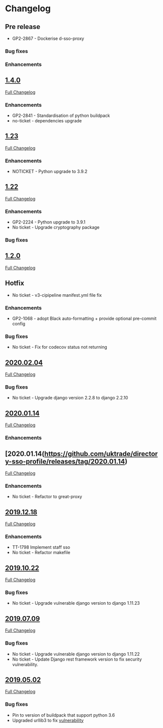 # Changelog

## Pre release
- GP2-2867 - Dockerise d-sso-proxy
### Bug fixes
### Enhancements


## [1.4.0](https://github.com/uktrade/directory-sso-proxy/releases/tag/1.4.0)
[Full Changelog](https://github.com/uktrade/directory-sso-proxy/compare/1.4.0...1.23)

### Enhancements
- GP2-2841 - Standardisation of python buildpack
- no-ticket - dependencies upgrade

## [1.23](https://github.com/uktrade/directory-sso-proxy/releases/tag/1.23)
[Full Changelog](https://github.com/uktrade/directory-sso-proxy/compare/1.23...1.23)

### Enhancements
- NOTICKET - Python upgrade to 3.9.2

## [1.22](https://github.com/uktrade/directory-sso-proxy/releases/tag/1.22)
[Full Changelog](https://github.com/uktrade/directory-sso-proxy/compare/1.21...1.22)

### Enhancements
- GP2-2224 - Python upgrade to 3.9.1
- No ticket - Upgrade cryptography package

### Bug fixes

## [1.2.0](https://github.com/uktrade/directory-sso-proxy/releases/tag/1.2.0)
[Full Changelog](https://github.com/uktrade/great-cms/compare/1.1.0...1.2.0)

## Hotfix
- No ticket - v3-cipipeline manifest.yml file fix

### Enhancements
- GP2-1068 - adopt Black auto-formatting + provide optional pre-commit config

### Bug fixes
- No ticket - Fix for codecov status not returning

## [2020.02.04](https://github.com/uktrade/directory-sso-proxy/releases/tag/2020.02.04)
[Full Changelog](https://github.com/uktrade/directory-sso-proxy/compare/2020.01.14...2020.02.04)

### Bug fixes
- No ticket - Upgrade django version 2.2.8 to django 2.2.10

## [2020.01.14](https://github.com/uktrade/directory-sso-proxy/releases/tag/2020.01.14)
[Full Changelog](https://github.com/uktrade/directory-sso-proxy/compare/2019.12.18...2020.01.14)

### Enhancements

## [2020.01.14(https://github.com/uktrade/directory-sso-profile/releases/tag/2020.01.14)
[Full Changelog](https://github.com/uktrade/directory-sso-profile/compare/2019.12.18...2020.01.14)
### Enhancements
- No ticket - Refactor to great-proxy

## [2019.12.18](https://github.com/uktrade/directory-sso-proxy/releases/tag/2019.12.18)
[Full Changelog](https://github.com/uktrade/directory-sso-proxy/compare/2019.10.22...2019.12.18)

### Enhancements
- TT-1798 Implement staff sso
- No ticket - Refactor makefile

## [2019.10.22](https://github.com/uktrade/directory-sso-proxy/releases/tag/2019.10.22)
[Full Changelog](https://github.com/uktrade/directory-sso-proxy/compare/2019.07.09...2019.10.22)

### Bug fixes
- No ticket - Upgrade vulnerable django version to django 1.11.23

## [2019.07.09](https://github.com/uktrade/directory-sso-proxy/releases/tag/2019.07.09)
[Full Changelog](https://github.com/uktrade/directory-sso-proxy/compare/2019.05.02...2019.07.09)

### Bug fixes

- No ticket - Upgrade vulnerable django version to django 1.11.22
- No ticket - Update Django rest framework version to fix security vulnerability.

## [2019.05.02](https://github.com/uktrade/directory-sso-proxy/releases/tag/2019.05.02)
[Full Changelog](https://github.com/uktrade/directory-sso-proxy/compare/2019.01.10_1...2019.05.02)

### Bug fixes

- Pin to version of buildpack that support python 3.6
- Upgraded urllib3 to fix [vulnerability](https://nvd.nist.gov/vuln/detail/CVE-2019-11324)
